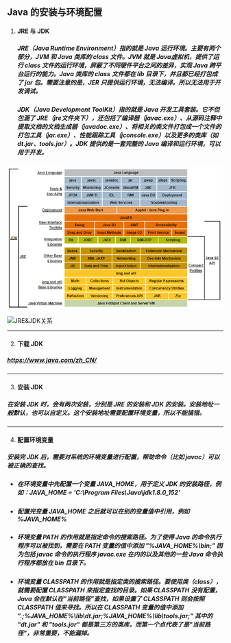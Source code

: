 ## Java 的安装与环境配置
1. #### JRE 与 JDK
   ##### JRE（Java Runtime Environment）指的就是 Java 运行环境。主要有两个部分，JVM 和 Java 类库的 class 文件。JVM 就是 Java虚拟机，提供了运行 class 文件的运行环境，屏蔽了不同硬件平台之间的差异，实现 Java 跨平台运行的能力。Java 类库的 class 文件都在 lib 目录下，并且都已经打包成了 jar 包。需要注意的是，JER 只提供运行环境，无法编译。所以无法用于开发调试。  

   ##### JDK（Java Development ToolKit）指的就是 Java 开发工具套装。它不但包涵了 JRE（jre文件夹下），还包括了编译器（javac.exe）、从源码注释中提取文档的文档生成器（javadoc.exe）、将相关的类文件打包成一个文件的打包工具（jar.exe）、性能跟踪工具（jconsole.exe）以及更多的类库（如 dt.jar、tools.jar）。JDK 提供的是一套完整的 Java 编译和运行环境，可以用于开发。

  ![JDK结构](https://github.com/StRothschild/Back-End/blob/master/resource/Java%20%E2%80%94%20JDK%20%E7%BB%93%E6%9E%84.png?raw=true)
  
  ![JRE&JDK关系](https://github.com/StRothschild/Back-End/blob/master/resource/Java%20%E2%80%94%20JRE&JDK.jpg?raw=true)



---   
2. #### 下载 JDK
  ##### https://www.java.com/zh_CN/

---   
3. #### 安装 JDK
  ##### 在安装 JDK 时，会有两次安装，分别是 JRE 的安装和 JDK 的安装。安装地址一般默认，也可以自定义。这个安装地址需要配置环境变量，所以不能搞错。

---   
4. #### 配置环境变量
  ##### 安装完 JDK 后，需要对系统的环境变量进行配置，帮助命令（比如 javac）可以被正确的查找。

  - ##### 在环境变量中先配置一个变量 JAVA_HOME，用于定义 JDK 的安装路径，例如：JAVA_HOME = 'C:\Program Files\Java\jdk1.8.0_152'

  - ##### 配置完变量 JAVA_HOME 之后就可以在别的变量值中引用，例如 %JAVA_HOME%

  - ##### 环境变量 PATH 的作用就是指定命令的搜索路径。为了使得 Java 的命令执行程序可以被找到，需要在 PATH 变量的值中添加 "%JAVA_HOME%\bin;"  因为包括 javac 命令的执行程序 javac.exe 在内的以及其他的一些 Java 命令执行程序都放在 bin 目录下。

  - ##### 环境变量 CLASSPATH 的作用就是指定类的搜索路径。要使用类（class），就需要配置 CLASSPATH 来指定查找的目录。如果 CLASSPATH 没有配置，Java 会在默认在"当前路径"查找，如果设置了 CLASSPATH 则会按照 CLASSPATH 值来寻找。所以在 CLASSPATH 变量的值中添加 ".;%JAVA_HOME%\lib\dt.jar;%JAVA_HOME%\lib\tools.jar;" 其中的 "dt.jar" 和 "tools.jar" 都是第三方的类库，而第一个点代表了是"当前路径"，非常重要，不能漏掉。
